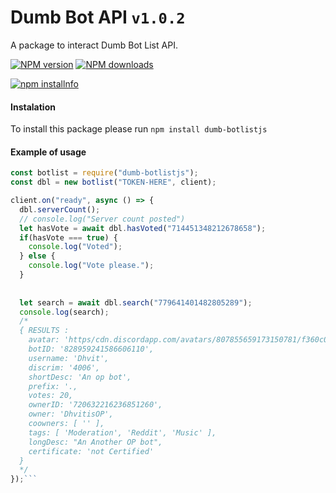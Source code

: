 # Dumb Bot API `v1.0.2`
A package to interact Dumb Bot List API.


<a href="https://www.npmjs.com/package/dumb-botlistjs/"><img src="https://img.shields.io/npm/v/dumb-botlistjs.svg?maxAge=3600" alt="NPM version" /></a>
<a href="https://www.npmjs.com/package/dumb-botlistjs"><img src="https://img.shields.io/npm/dt/dumb-botlistjs.svg?maxAge=3600" alt="NPM downloads" /></a>


<a href="https://nodei.co/npm/dumb-botlistjs"><img src="https://nodei.co/npm/dumb-botlistjs.png?downloads=true&stars=true" alt="npm installnfo" /></a>

#### Instalation
To install this package please run `npm install dumb-botlistjs`

#### Example of usage
```js
const botlist = require("dumb-botlistjs");
const dbl = new botlist("TOKEN-HERE", client);

client.on("ready", async () => {
  dbl.serverCount();
  // console.log("Server count posted")
  let hasVote = await dbl.hasVoted("714451348212678658");
  if(hasVote === true) {
    console.log("Voted");
  } else {
    console.log("Vote please.");
  }
  
  
  let search = await dbl.search("779641401482805289");
  console.log(search);
  /*
  { RESULTS :
    avatar: 'https/cdn.discordapp.com/avatars/807855659173150781/f360c03f3ba6705c4d994b4edb19a634.webp?width=100&height=100',
    botID: '828959241586606110',
    username: 'Dhvit',
    discrim: '4006',
    shortDesc: 'An op bot',
    prefix: '.,
    votes: 20,
    ownerID: '720632216236851260',
    owner: 'DhvitisOP',
    coowners: [ '' ],
    tags: [ 'Moderation', 'Reddit', 'Music' ],
    longDesc: "An Another OP bot",
    certificate: 'not Certified'
  }
  */
});```
